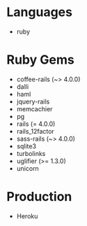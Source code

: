 # Languages
- ruby

# Ruby Gems
- coffee-rails (~> 4.0.0)
- dalli
- haml
- jquery-rails
- memcachier
- pg
- rails (= 4.0.0)
- rails_12factor
- sass-rails (~> 4.0.0)
- sqlite3
- turbolinks
- uglifier (>= 1.3.0)
- unicorn

# Production
- Heroku
